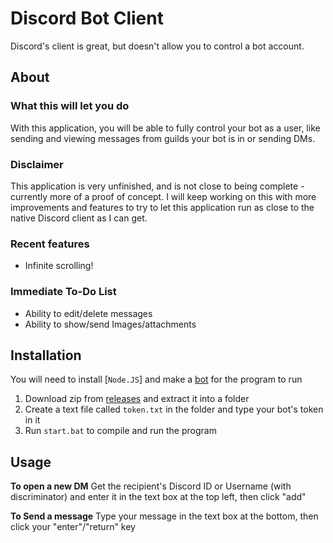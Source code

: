 # Discord Bot Client

Discord's client is great, but doesn't allow you to control a bot account.

## About

### What this will let you do

With this application, you will be able to fully control your bot as a user, like sending and viewing messages from guilds your bot is in or sending DMs.

### Disclaimer

This application is very unfinished, and is not close to being complete - currently more of a proof of concept. I will keep working on this with more improvements and features to try to let this application run as close to the native Discord client as I can get.

### Recent features

- Infinite scrolling!

### Immediate To-Do List

- Ability to edit/delete messages
- Ability to show/send Images/attachments

## Installation

You will need to install [`Node.JS`] and make a [bot] for the program to run

1. Download zip from [releases] and extract it into a folder
2. Create a text file called `token.txt` in the folder and type your bot's token in it
3. Run `start.bat` to compile and run the program

## Usage

**To open a new DM**
Get the recipient's Discord ID or Username (with discriminator) and enter it in the text box at the top left, then click "add"

**To Send a message**
Type your message in the text box at the bottom, then click your "enter"/"return" key

[bot]: https://discordjs.guide/preparations/setting-up-a-bot-application.html#your-bot-s-token
[releases]: https://github.com/FriendlyUser1/discord-bot-client/releases/latest
[node.js]: https://nodejs.org/en/
